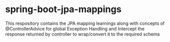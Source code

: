 # spring-boot-jpa-mappings
This respository contains the JPA mapping learnings along with concepts of @ControllerAdvice for global Exception Handling and Intercept the response returned by controller to wrap/convert it to the required schema
